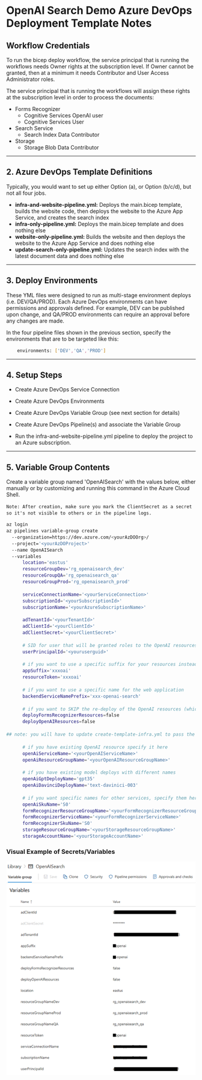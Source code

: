 # OpenAI Search Demo Azure DevOps Deployment Template Notes

## Workflow Credentials

To run the bicep deploy workflow, the service principal that is running the workflows needs Owner rights at the subscription level. If Owner cannot be granted, then at a minimum it needs Contributor and User Access Administrator roles.

The service principal that is running the workflows will assign these rights at the subscription level in order to process the documents:

- Forms Recognizer
  - Cognitive Services OpenAI user
  - Cognitive Services User
- Search Service
  - Search Index Data Contributor
- Storage
  - Storage Blob Data Contributor

---

## 2. Azure DevOps Template Definitions

Typically, you would want to set up either Option (a), or Option (b/c/d), but not all four jobs.

- **infra-and-website-pipeline.yml:** Deploys the main.bicep template, builds the website code, then deploys the website to the Azure App Service, and creates the search index
- **infra-only-pipeline.yml:** Deploys the main.bicep template and does nothing else
- **website-only-pipeline.yml:** Builds the website and then deploys the website to the Azure App Service and does nothing else
- **update-search-only-pipeline.yml:** Updates the search index with the latest document data and does nothing else

---

## 3. Deploy Environments

These YML files were designed to run as multi-stage environment deploys (i.e. DEV/QA/PROD). Each Azure DevOps environments can have permissions and approvals defined. For example, DEV can be published upon change, and QA/PROD environments can require an approval before any changes are made.

In the four pipeline files shown in the previous section, specify the environments that are to be targeted like this:

``` bash
    environments: ['DEV','QA','PROD']
```

---

## 4. Setup Steps

- Create Azure DevOps Service Connection

- Create Azure DevOps Environments

- Create Azure DevOps Variable Group (see next section for details)

- Create Azure DevOps Pipeline(s) and associate the Variable Group

- Run the infra-and-website-pipeline.yml pipeline to deploy the project to an Azure subscription.

---

## 5. Variable Group Contents

Create a variable group named 'OpenAISearch' with the values below, either manually or by customizing and running this command in the Azure Cloud Shell.

`Note: After creation, make sure you mark the ClientSecret as a secret so it's not visible to others or in the pipeline logs.`

``` bash
az login
az pipelines variable-group create 
  --organization=https://dev.azure.com/<yourAzDOOrg>/ 
  --project='<yourAzDOProject>'
  --name OpenAISearch 
  --variables 
      location='eastus'
      resourceGroupDev='rg_openaisearch_dev'
      resourceGroupQA='rg_openaisearch_qa'
      resourceGroupProd='rg_openaisearch_prod'

      serviceConnectionName='<yourServiceConnection>'
      subscriptionId='<yourSubscriptionId>'
      subscriptionName='<yourAzureSubscriptionName>'

      adTenantId='<yourTenantId>'
      adClientId='<yourClientId>'
      adClientSecret='<yourClientSecret>'

      # SID for user that will be granted roles to the OpenAI resources
      userPrincipalId='<youruserguid>'

      # if you want to use a specific suffix for your resources instead of a random token, specify this value
      appSuffix='xxxoai'
      resourceToken='xxxoai'

      # if you want to use a specific name for the web application
      backendServiceNamePrefix='xxx-openai-search'

      # if you want to SKIP the re-deploy of the OpenAI resources (which take a long time)
      deployFormsRecognizerResources=false
      deployOpenAIResources=false

## note: you will have to update create-template-infra.yml to pass the following optional variables in to main.bicep

      # if you have existing OpenAI resource specify it here
      openAiServiceName='<yourOpenAIServiceName>'
      openAiResourceGroupName='<yourOpenAIResourceGroupName>'

      # if you have existing model deploys with different names
      openAiGptDeployName='gpt35'
      openAiDavinciDeployName='text-davinici-003'

      # if you want specific names for other services, specify them here
      openAiSkuName='S0'
      formRecognizerResourceGroupName='<yourFormRecognizerResourceGroupName>'
      formRecognizerServiceName='<yourFormRecognizerServiceName>'
      formRecognizerSkuName='S0'
      storageResourceGroupName='<yourStorageResourceGroupName>'
      storageAccountName='<yourStorageAccountName>'
```

### Visual Example of Secrets/Variables

![Variables Example](./Library_Variables.png)
